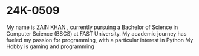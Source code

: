 # 24K-0509
My name is ZAIN KHAN , currently pursuing a Bachelor of Science in Computer Science (BSCS) at FAST University. My academic journey has fueled my passion for programming,
with a particular interest in Python
My Hobby is gaming and programming 
